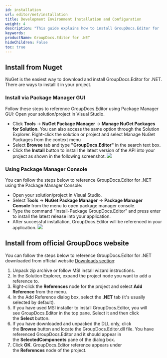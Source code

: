 ```yaml
---
id: installation
url: editor/net/installation
title: Development Environment Installation and Configuration
weight: 4
description: "This guide explains how to install GroupDocs.Editor for .NET to your environment"
keywords: 
productName: GroupDocs.Editor for .NET
hideChildren: False
toc: true
---
```

## Install from Nuget

NuGet is the easiest way to download and install GroupDocs.Editor for .NET. There are ways to install it in your project.

### Install via Package Manager GUI

Follow these steps to reference GroupDocs.Editor using Package Manager GUI:
   Open your solution/project in Visual Studio.
* Click **Tools** -> **NuGet Package Manager** -> **Manage NuGet Packages for Solution**. You can also access the same option through the Solution Explorer. Right-click the solution or project and select Manage NuGet Packages from the context menu    
* Select **Browse** tab and type **"GroupDocs.Editor"** in the search text box.    
* Click the **Install** button to install the latest version of the API into your project as shown in the following screenshot.
![](editor/net/images/development-environment-installation-and-configuration.png)

### Using Package Manager Console

You can follow the steps below to reference GroupDocs.Editor for .NET using the Package Manager Console:

* Open your solution/project in Visual Studio.
* Select **Tools** -> **NuGet Package Manager** -> **Package Manager Console** from the menu to open package manager console.
* Type the command "Install-Package GroupDocs.Editor" and press enter to install the latest release into your application.
* After successful installation, GroupDocs.Editor will be referenced in your application.
![](editor/net/images/installation_1.png)
  
## Install from official GroupDocs website

You can follow the steps below to reference GroupDocs.Editor for .NET downloaded from official website [Downloads section](https://downloads.groupdocs.com/editor/net):

1. Unpack zip archive or follow MSI install wizard instructions.
2. In the Solution Explorer, expand the project node you want to add a reference to.
3. Right-click the **References** node for the project and select **Add Reference** from the menu.
4. In the Add Reference dialog box, select the **.NET** tab (it's usually selected by default).
5. If you have used MSI installer to install GroupDocs.Editor, you will see GroupDocs.Editor in the top pane. Select it and then click the **Select** button.
6. If you have downloaded and unpacked the DLL only, click the **Browse** button and locate the GroupDocs.Editor.dll file. You have referenced GroupDocs.Editor and it should appear in the **SelectedComponents** pane of the dialog box.
7. Click **OK**. GroupDocs.Editor reference appears under the **References** node of the project.

